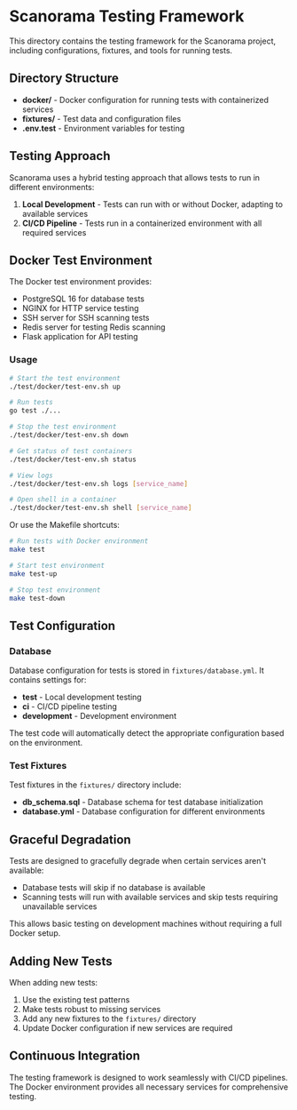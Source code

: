 # Scanorama Testing Framework

This directory contains the testing framework for the Scanorama project, including configurations, fixtures, and tools for running tests.

## Directory Structure

- **docker/** - Docker configuration for running tests with containerized services
- **fixtures/** - Test data and configuration files
- **.env.test** - Environment variables for testing

## Testing Approach

Scanorama uses a hybrid testing approach that allows tests to run in different environments:

1. **Local Development** - Tests can run with or without Docker, adapting to available services
2. **CI/CD Pipeline** - Tests run in a containerized environment with all required services

## Docker Test Environment

The Docker test environment provides:

- PostgreSQL 16 for database tests
- NGINX for HTTP service testing
- SSH server for SSH scanning tests
- Redis server for testing Redis scanning
- Flask application for API testing

### Usage

```bash
# Start the test environment
./test/docker/test-env.sh up

# Run tests
go test ./...

# Stop the test environment
./test/docker/test-env.sh down

# Get status of test containers
./test/docker/test-env.sh status

# View logs
./test/docker/test-env.sh logs [service_name]

# Open shell in a container
./test/docker/test-env.sh shell [service_name]
```

Or use the Makefile shortcuts:

```bash
# Run tests with Docker environment
make test

# Start test environment
make test-up

# Stop test environment
make test-down
```

## Test Configuration

### Database

Database configuration for tests is stored in `fixtures/database.yml`. It contains settings for:

- **test** - Local development testing
- **ci** - CI/CD pipeline testing
- **development** - Development environment

The test code will automatically detect the appropriate configuration based on the environment.

### Test Fixtures

Test fixtures in the `fixtures/` directory include:

- **db_schema.sql** - Database schema for test database initialization
- **database.yml** - Database configuration for different environments

## Graceful Degradation

Tests are designed to gracefully degrade when certain services aren't available:

- Database tests will skip if no database is available
- Scanning tests will run with available services and skip tests requiring unavailable services

This allows basic testing on development machines without requiring a full Docker setup.

## Adding New Tests

When adding new tests:

1. Use the existing test patterns
2. Make tests robust to missing services
3. Add any new fixtures to the `fixtures/` directory
4. Update Docker configuration if new services are required

## Continuous Integration

The testing framework is designed to work seamlessly with CI/CD pipelines. The Docker environment provides all necessary services for comprehensive testing.